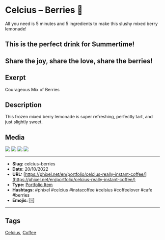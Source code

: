 # Celcius – Berries 🍒
All you need is 5 minutes and 5 ingredients to make this slushy mixed berry lemonade!

## This is the perfect drink for Summertime!

Share the joy, share the love, share the berries!
------------
## Exerpt
Courageous Mix of Berries
## Description
This frozen mixed berry lemonade is super refreshing, perfectly tart, and just slightly sweet.
## Media
<img src="media/974df913/berries.gltf">
<img src="media/ca6545ad/berries.jpg">
<img src="media/8b86cfbf/berries.png">
<img src="media/3e78b1e2/berries.png">

------------
- **Slug:** celcius–berries
- **Date:** 20/10/2022
- **URL:** [https://phixel.net/en/portfolio/celcius-really-instant-coffee/](https://phixel.net/en/portfolio/celcius-really-instant-coffee/)
- **Type:** [Portfolio Item](#portfolio-item)
- **Hashtags:** #phixel #celcius #instacoffee #celsius #coffeelover #cafe #berries
- **Emojis:** 🆒

------------
## Tags
[Celcius](#celcius), [Coffee](#coffee)
